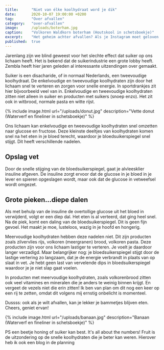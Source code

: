 ```yaml
---
title:      "Niet van élke koolhydraat word je dik"
date:       2020-10-07 19:00:00 +0200
tag:        "Over afvallen"
category:   "over-afvallen"
image:      /uploads/boterham.jpg
caption:    "Volkoren Waldkorn boterham (Houtskool in schetsboekje)"
excerpt:    "Het geheim achter afvallen? Als je Instagram moet geloven is de heilige graal het weren van koolhydraten. Maar pas op dat je niet gaat discrimineren. Sommige koolhydraten zijn wel degelijk heel gezond en absoluut niet dikmakend!"
published:  true
---
```


Jarenlang zijn we blind geweest voor het slechte effect dat suiker op ons lichaam heeft. Het is bekend dat de suikerindustrie een grote lobby heeft. Zembla heeft hier jaren geleden al interessante uitzendingen over gemaakt. 

Suiker is een disacharide, of in normaal Nederlands, een tweevoudige koolhydraat. De enkelvoudige en tweevoudige koolhydraten zijn door het lichaam snel te verteren en zorgen voor snelle energie. In sportdrankjes zit hier bijvoorbeeld veel van in. Enkelvoudige en tweevoudige koolhydraten zitten niet alleen in suiker en producten met suikers (snoep enzo). Het zit ook in witbrood, normale pasta en witte rijst.

{% include image.html url="/uploads/donut.jpg" description="Vette donut (Waterverf en fineliner in schetsboekje)" %}

Ons lichaam kan enkelvoudige en tweevoudige koolhydraten snel omzetten naar glucose en fructose. Deze kleinste deeltjes van koolhydraten komen snel na het eten in je bloed terecht, waardoor je  bloedsuikerspiegel snel stijgt. Dit heeft verschillende nadelen. 

## Opslag vet

Door de snelle stijging van de bloedsuikerspiegel, gaat je alvleesklier insuline afgeven. De insuline zorgt ervoor dat de glucose in je bloed in je lever en spieren opgeslagen wordt, maar ook dat de glucose in vetweefsel wordt omgezet. 

## Grote pieken...diepe dalen

Als met behulp van de insuline de overtollige glucose uit het bloed in verwijderd, volgt er een diep dal. Het eten is al verteerd, dat ging heel snel. Na de piek, komt een daling van de bloedsuikerspiegel. Dit is geen fijn gevoel. Het maakt je moe, lusteloos, wazig in je hoofd en hongerig.

Meervoudige koolhydraten hebben deze nadelen niet. Dit zijn producten zoals zilvervlies rijs, volkoren (meergranen) brood, volkoren pasta. Deze producten zijn voor ons lichaam lastiger te verteren. Je voelt je daardoor langer verzadigd. Maar belangrijker nog: je bloedsuikerspiegel stijgt door de lastige vertering zo langzaam, dat je de energie verbrandt in plaats van op slaat in vet. Je hebt geen last van vervelende dips in bloedsuikerspiegel waardoor je je niet slap gaat voelen. 

In producten met meervoudige koolhydraten, zoals volkorenbrood zitten ook veel vitamines en mineralen die je anders te weinig binnen krijgt. En vergeet de vezels niet die erin zitten! Ik ben van plan om dit nog een keer op een rij te zetten, omdat dit volgens mij ernstig onbelicht is momenteel. 

Dussss: ook als je wilt afvallen, kan je lekker je bammetjes blijven eten. Cheers, geniet ervan!   


{% include image.html url="/uploads/banaan.jpg" description="Banaan (Waterverf en fineliner in schetsboekje)" %}

PS een beetje honing of suiker kan best. It's all about the numbers! Fruit is de uitzondering op de snelle koolhydraten die je beter kan weren. Hierover heb ik ook een blog in de planning
